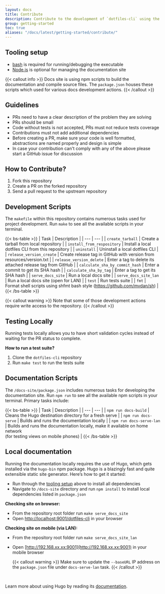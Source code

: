 ```yaml
---
layout: docs
title: Contribute
description: Contribute to the development of `dotfiles-cli` using the documentation, build scripts and tests.
group: getting-started
toc: true
aliases: "/docs/latest/getting-started/contribute/"
---
```


## Tooling setup

- [bash](https://www.gnu.org/software/bash/) is required for running/debugging the executable
- [Node.js](https://nodejs.org/en/download/) is optional for managing the documentation site

{{< callout info >}}
Docs site is using npm scripts to build the documentation and compile source files. The `package.json` houses these scripts which used for various docs development actions.
{{< /callout >}}

## Guidelines

- PRs need to have a clear description of the problem they are solving
- PRs should be small
- Code without tests is not accepted, PRs must not reduce tests coverage
- Contributions must not add additional dependencies
- Before creating a PR, make sure your code is well formatted, abstractions are named properly and design is simple
- In case your contribution can't comply with any of the above please start a GitHub issue for discussion

## How to Contribute?

1. Fork this repository
1. Create a PR on the forked repository
1. Send a pull request to the upstream repository

## Development Scripts

The `makefile` within this repository contains numerous tasks used for project development. Run `make` to see all the available scripts in your terminal.

{{< bs-table >}}
| Task | Description |
| --- | --- |
| `create_tarball` | Create a tarball from local repository |
| `install_from_respository` | Install a local dotfiles CLI from this repository |
| `uninstall` | Uninstall a local dotfiles CLI |
| `release_version_create` | Create release tag in GitHub with version from resources/version.txt |
| `release_version_delete` | Enter a tag to delete its attached release tag from GitHub |
| `calculate_sha_by_commit_hash` | Enter a commit to get its SHA hash |
| `calculate_sha_by_tag` | Enter a tag to get its SHA hash |
| `serve_docs_site` | Run a local docs site |
| `serve_docs_site_lan` | Run a local docs site (open for LAN) |
| `test` | Run tests suite |
| `fmt` | Format shell scripts using shfmt bash style (https://github.com/mvdan/sh) |
{{< /bs-table >}}

{{< callout warning >}}
Note that some of those development actions require write access to the repository.
{{< /callout >}}

## Testing Locally

Running tests locally allows you to have short validation cycles instead of waiting for the PR status to complete.

**How to run a test suite?**

1. Clone the `dotfiles-cli` repository
2. Run `make test` to run the tests suite

## Documentation Scripts

The `/docs-site/package.json` includes numerous tasks for developing the documentation site. Run `npm run` to see all the available npm scripts in your terminal. Primary tasks include:

{{< bs-table >}}
| Task | Description |
| --- | --- |
| `npm run docs-build` | Cleans the Hugo destination directory for a fresh serve |
| `npm run docs-serve` | Builds and runs the documentation locally |
| `npm run docs-serve-lan` | Builds and runs the documentation locally, make it available on home network<br> (for testing views on mobile phones) |
{{< /bs-table >}}

## Local documentation 

Running the documentation locally requires the use of Hugo, which gets installed via the `hugo-bin` npm package. Hugo is a blazingly fast and quite extensible static site generator. Here’s how to get it started:

- Run through the [tooling setup](#tooling-setup) above to install all dependencies
- Navigate to `/docs-site` directory and run `npm install` to install local dependencies listed in `package.json`

**Checking site on browser:**

- From the repository root folder run `make serve_docs_site`
- Open [http://localhost:9001/dotfiles-cli](http://localhost:9001/dotfiles-cli) in your browser

**Checking site on mobile (via LAN):**

- From the repository root folder run `make serve_docs_site_lan`
- Open [http://192.168.xx.xx:9001](http://192.168.xx.xx:9001) in your mobile browser

   {{< callout warning >}}
   Make sure to update the `--baseURL` IP address on the `package.json` file under `docs-serve-lan` task.
   {{< /callout >}}

<br>

Learn more about using Hugo by reading its [documentation](https://gohugo.io/documentation/).
